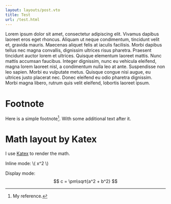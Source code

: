 ```yaml
---
layout: layouts/post.vto
title: Test
url: /test.html
---
```


Lorem ipsum dolor sit amet, consectetur adipiscing elit. Vivamus dapibus laoreet eros eget rhoncus. Aliquam ut neque condimentum, tincidunt velit et, gravida mauris. Maecenas aliquet felis at iaculis facilisis. Morbi dapibus tellus nec magna convallis, dignissim ultrices risus pharetra. Praesent tincidunt auctor lorem et ultrices. Quisque elementum laoreet mattis. Nunc mattis accumsan faucibus. Integer dignissim, nunc eu vehicula eleifend, magna lorem laoreet nisl, a condimentum nulla leo at ante. Suspendisse non leo sapien. Morbi eu vulputate metus. Quisque congue nisi augue, eu ultrices justo placerat nec. Donec eleifend eu odio pharetra dignissim. Morbi magna libero, rutrum quis velit eleifend, lobortis laoreet ipsum.

<!--more-->

# Footnote

Here is a simple footnote[^1]. With some additional text after it.

[^1]: My reference.

# Math layout by Katex

I use [Katex](https://lume.land/plugins/katex/) to render the math. 

Inline mode: \\( x^2 \\)

Display mode:
$$
c = \pm\sqrt{a^2 + b^2}
$$

